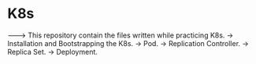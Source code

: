# K8s
---> This repository contain the files written while practicing K8s.
-> Installation and Bootstrapping the K8s.
-> Pod.
-> Replication Controller.
-> Replica Set.
-> Deployment.
